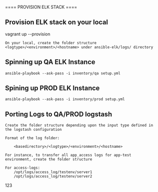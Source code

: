 ==== PROVISION ELK STACK ====

Provision ELK stack on your local
---------------------------------

vagrant up --provision

	On your local, create the folder structure <logtype>/<environment>/<hostname> under ansible-elk/logs/ directory


Spinning up QA ELK Instance
------------------------------
	ansible-playbook --ask-pass -i inventory/qa setup.yml

Spining up PROD ELK Instance
-------------------------------
	ansible-playbook --ask-pass -i inventory/prod setup.yml


Porting Logs to QA/PROD logstash
--------------------------------

	Create the folder structure depending upon the input type defined in the logstash configuration
	
	Format of the log folder:

		<basedirectory>/<logtype>/<environment>/<hostname>

	For instance, to transfer all app_access logs for app-test environment, create the folder structure 

	For access-logs:
		/opt/logs/access_log/testenv/server1
		/opt/logs/access_log/testenv/server2

123
